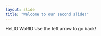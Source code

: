 ```yaml
---
layout: slide
title: "Welcome to our second slide!"
---
```

HeLlO WoRlD
Use the left arrow to go back!
